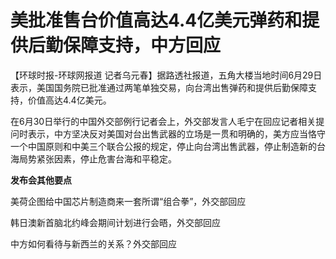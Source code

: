 

# 美批准售台价值高达4.4亿美元弹药和提供后勤保障支持，中方回应

【环球时报-环球网报道
记者乌元春】据路透社报道，五角大楼当地时间6月29日表示，美国国务院已批准通过两笔单独交易，向台湾出售弹药和提供后勤保障支持，价值高达4.4亿美元。

在6月30日举行的中国外交部例行记者会上，外交部发言人毛宁在回应记者相关提问时表示，中方坚决反对美国对台出售武器的立场是一贯和明确的，美方应当恪守一个中国原则和中美三个联合公报的规定，停止向台湾出售武器，停止制造新的台海局势紧张因素，停止危害台海和平稳定。

**发布会其他要点**

美荷企图给中国芯片制造商来一套所谓“组合拳”，外交部回应

韩日澳新首脑北约峰会期间计划进行会晤，外交部回应

中方如何看待与新西兰的关系？外交部回应

